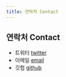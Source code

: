 ```yaml
---
title: 연락처 Contact
---
```


## 연락처 Contact

- 트위터 [twitter](https://twitter.com/achimkoh)
- 이메일 [email](mailto:achim.koh@gmail.com)
- 깃헙 [github](https://github.com/achimkoh)